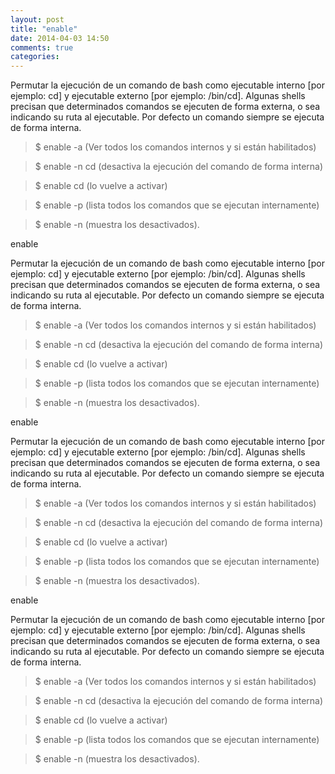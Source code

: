 ```yaml
---
layout: post
title: "enable"
date: 2014-04-03 14:50
comments: true
categories: 
---
```

Permutar la ejecución de un comando de bash como ejecutable interno [por ejemplo: cd] y ejecutable externo [por ejemplo: /bin/cd]. Algunas shells precisan que determinados comandos se ejecuten de forma externa, o sea indicando su ruta al ejecutable. Por defecto un comando siempre se ejecuta de forma interna.

>$ enable -a (Ver todos los comandos internos y si están habilitados)

>$ enable -n cd (desactiva la ejecución del comando de forma interna)

>$ enable cd (lo vuelve a activar)

>$ enable -p (lista todos los comandos que se ejecutan internamente)

>$ enable -n (muestra los desactivados).

enable

Permutar la ejecución de un comando de bash como ejecutable interno [por ejemplo: cd] y ejecutable externo [por ejemplo: /bin/cd]. Algunas shells precisan que determinados comandos se ejecuten de forma externa, o sea indicando su ruta al ejecutable. Por defecto un comando siempre se ejecuta de forma interna.

>$ enable -a (Ver todos los comandos internos y si están habilitados)

>$ enable -n cd (desactiva la ejecución del comando de forma interna)

>$ enable cd (lo vuelve a activar)

>$ enable -p (lista todos los comandos que se ejecutan internamente)

>$ enable -n (muestra los desactivados).

enable

Permutar la ejecución de un comando de bash como ejecutable interno [por ejemplo: cd] y ejecutable externo [por ejemplo: /bin/cd]. Algunas shells precisan que determinados comandos se ejecuten de forma externa, o sea indicando su ruta al ejecutable. Por defecto un comando siempre se ejecuta de forma interna.

>$ enable -a (Ver todos los comandos internos y si están habilitados)

>$ enable -n cd (desactiva la ejecución del comando de forma interna)

>$ enable cd (lo vuelve a activar)

>$ enable -p (lista todos los comandos que se ejecutan internamente)

>$ enable -n (muestra los desactivados).

enable

Permutar la ejecución de un comando de bash como ejecutable interno [por ejemplo: cd] y ejecutable externo [por ejemplo: /bin/cd]. Algunas shells precisan que determinados comandos se ejecuten de forma externa, o sea indicando su ruta al ejecutable. Por defecto un comando siempre se ejecuta de forma interna.

>$ enable -a (Ver todos los comandos internos y si están habilitados)

>$ enable -n cd (desactiva la ejecución del comando de forma interna)

>$ enable cd (lo vuelve a activar)

>$ enable -p (lista todos los comandos que se ejecutan internamente)

>$ enable -n (muestra los desactivados).

